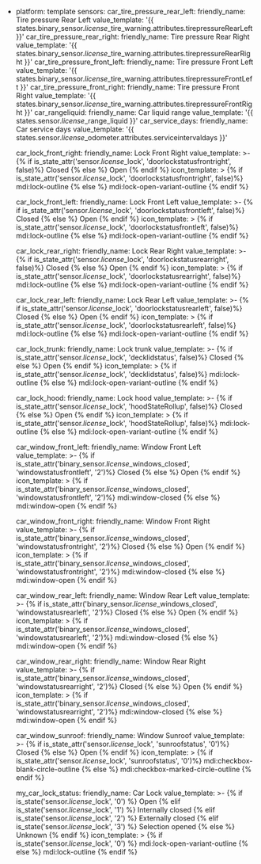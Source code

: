 - platform: template
  sensors:
    car_tire_pressure_rear_left:
      friendly_name: Tire pressure Rear Left
      value_template: '{{ states.binary_sensor.$license$_tire_warning.attributes.tirepressureRearLeft }}'
    car_tire_pressure_rear_right:
      friendly_name: Tire pressure Rear Right
      value_template: '{{ states.binary_sensor.$license$_tire_warning.attributes.tirepressureRearRight }}'
    car_tire_pressure_front_left:
      friendly_name: Tire pressure Front Left
      value_template: '{{ states.binary_sensor.$license$_tire_warning.attributes.tirepressureFrontLeft }}'
    car_tire_pressure_front_right:
      friendly_name: Tire pressure Front Right
      value_template: '{{ states.binary_sensor.$license$_tire_warning.attributes.tirepressureFrontRight }}'
    car_rangeliquid:
      friendly_name: Car liquid range
      value_template: '{{ states.sensor.$license$_range_liquid }}'
    car_service_days:
      friendly_name: Car service days
      value_template: '{{ states.sensor.$license$_odometer.attributes.serviceintervaldays }}'
    
    car_lock_front_right:
      friendly_name: Lock Front Right
      value_template: >-
        {% if is_state_attr('sensor.$license$_lock', 'doorlockstatusfrontright', false)%}
            Closed
        {% else %}
            Open
        {% endif %}
      icon_template: >
        {% if is_state_attr('sensor.$license$_lock', 'doorlockstatusfrontright', false)%}
          mdi:lock-outline
        {% else %} 
          mdi:lock-open-variant-outline
        {% endif %}

    car_lock_front_left:
      friendly_name: Lock Front Left
      value_template: >-
        {% if is_state_attr('sensor.$license$_lock', 'doorlockstatusfrontleft', false)%}
            Closed
        {% else %}
            Open
        {% endif %}
      icon_template: >
        {% if is_state_attr('sensor.$license$_lock', 'doorlockstatusfrontleft', false)%}
          mdi:lock-outline
        {% else %} 
          mdi:lock-open-variant-outline
        {% endif %}

    car_lock_rear_right:
      friendly_name: Lock Rear Right
      value_template: >-
        {% if is_state_attr('sensor.$license$_lock', 'doorlockstatusrearright', false)%}
            Closed
        {% else %}
            Open
        {% endif %}
      icon_template: >
        {% if is_state_attr('sensor.$license$_lock', 'doorlockstatusrearright', false)%}
          mdi:lock-outline
        {% else %} 
          mdi:lock-open-variant-outline
        {% endif %}

    car_lock_rear_left:
      friendly_name: Lock Rear Left
      value_template: >-
        {% if is_state_attr('sensor.$license$_lock', 'doorlockstatusrearleft', false)%}
            Closed
        {% else %}
            Open
        {% endif %}
      icon_template: >
        {% if is_state_attr('sensor.$license$_lock', 'doorlockstatusrearleft', false)%}
          mdi:lock-outline
        {% else %} 
          mdi:lock-open-variant-outline
        {% endif %}

    car_lock_trunk:
      friendly_name: Lock trunk
      value_template: >-
        {% if is_state_attr('sensor.$license$_lock', 'decklidstatus', false)%} 
            Closed
        {% else %}
            Open
        {% endif %}
      icon_template: >
        {% if is_state_attr('sensor.$license$_lock', 'decklidstatus', false)%} 
          mdi:lock-outline
        {% else %}
          mdi:lock-open-variant-outline
        {% endif %}

    car_lock_hood:
      friendly_name: Lock hood
      value_template: >-
        {% if is_state_attr('sensor.$license$_lock', 'hoodStateRollup', false)%} 
            Closed
        {% else %}
            Open
        {% endif %}
      icon_template: >
        {% if is_state_attr('sensor.$license$_lock', 'hoodStateRollup', false)%} 
          mdi:lock-outline
        {% else %}
          mdi:lock-open-variant-outline
        {% endif %}

    car_window_front_left:
      friendly_name: Window Front Left
      value_template: >-
        {% if is_state_attr('binary_sensor.$license$_windows_closed', 'windowstatusfrontleft', '2')%} 
            Closed
        {% else %}
            Open
        {% endif %}
      icon_template: >
        {% if is_state_attr('binary_sensor.$license$_windows_closed', 'windowstatusfrontleft', '2')%} 
          mdi:window-closed
        {% else %}
          mdi:window-open
        {% endif %}

    car_window_front_right:
      friendly_name: Window Front Right
      value_template: >-
        {% if is_state_attr('binary_sensor.$license$_windows_closed', 'windowstatusfrontright', '2')%} 
            Closed
        {% else %}
            Open
        {% endif %}
      icon_template: >
        {% if is_state_attr('binary_sensor.$license$_windows_closed', 'windowstatusfrontright', '2')%} 
          mdi:window-closed
        {% else %}
          mdi:window-open
        {% endif %}

    car_window_rear_left:
      friendly_name: Window Rear Left
      value_template: >-
        {% if is_state_attr('binary_sensor.$license$_windows_closed', 'windowstatusrearleft', '2')%} 
            Closed
        {% else %}
            Open
        {% endif %}
      icon_template: >
        {% if is_state_attr('binary_sensor.$license$_windows_closed', 'windowstatusrearleft', '2')%} 
          mdi:window-closed
        {% else %}
          mdi:window-open
        {% endif %}

    car_window_rear_right:
      friendly_name: Window Rear Right
      value_template: >-
        {% if is_state_attr('binary_sensor.$license$_windows_closed', 'windowstatusrearright', '2')%} 
            Closed
        {% else %}
            Open
        {% endif %}
      icon_template: >
        {% if is_state_attr('binary_sensor.$license$_windows_closed', 'windowstatusrearright', '2')%} 
          mdi:window-closed
        {% else %}
          mdi:window-open
        {% endif %}
        
    car_window_sunroof:
        friendly_name: Window Sunroof
        value_template: >-
          {% if is_state_attr('sensor.$license$_lock', 'sunroofstatus', '0')%} 
            Closed
          {% else %}
            Open
          {% endif %}
        icon_template: >
          {% if is_state_attr('sensor.$license$_lock', 'sunroofstatus', '0')%} 
            mdi:checkbox-blank-circle-outline
          {% else %}
            mdi:checkbox-marked-circle-outline
          {% endif %}
          
    my_car_lock_status:
        friendly_name: Car Lock
        value_template: >-
          {% if is_state('sensor.$license$_lock', '0') %}
            Open
          {% elif is_state('sensor.$license$_lock', '1') %}
            Internally closed
          {% elif is_state('sensor.$license$_lock', '2') %}
            Externally closed
          {% elif is_state('sensor.$license$_lock', '3') %}
            Selection opened
          {% else %}
            Unknown
          {% endif %}
        icon_template: >
          {% if is_state('sensor.$license$_lock', '0') %}
            mdi:lock-open-variant-outline
          {% else %}
            mdi:lock-outline
          {% endif %}

